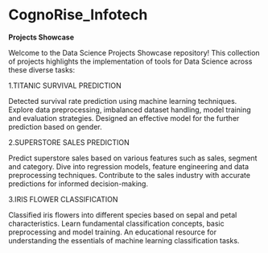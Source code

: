 # CognoRise_Infotech

<b>Projects Showcase</b>

Welcome to the Data Science Projects Showcase repository! This collection of projects highlights the implementation of tools for Data Science across these diverse tasks:

1.TITANIC SURVIVAL PREDICTION

Detected survival rate prediction using machine learning techniques.
Explore data preprocessing, imbalanced dataset handling, model training and evaluation strategies.
Designed an effective model for the further prediction based on gender.

2.SUPERSTORE SALES PREDICTION

Predict superstore sales based on various features such as sales, segment and category.
Dive into regression models, feature engineering and data preprocessing techniques.
Contribute to the sales industry with accurate predictions for informed decision-making.

3.IRIS FLOWER CLASSIFICATION

Classified iris flowers into different species based on sepal and petal characteristics.
Learn fundamental classification concepts, basic preprocessing and model training.
An educational resource for understanding the essentials of machine learning classification tasks.
